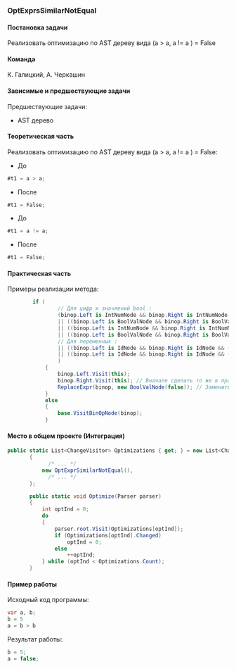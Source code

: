 ### OptExprsSimilarNotEqual
#### Постановка задачи
Реализовать оптимизацию по AST дереву вида (a > a, a != a ) = False
#### Команда
К. Галицкий, А. Черкашин
#### Зависимые и предшествующие задачи
Предшествующие задачи:
* AST дерево

#### Теоретическая часть
Реализовать оптимизацию по AST дереву вида (a > a, a != a ) = False:
  * До
  ```csharp
  #t1 = a > a;
  ```
  * После
  ```csharp
  #t1 = False;
  ```
  * До
  ```csharp
  #t1 = a != a;
  ```
  * После
  ```csharp
  #t1 = False;
  ```
#### Практическая часть
Примеры реализации метода:

```csharp
        if (
                // Для цифр и значяений bool :
                (binop.Left is IntNumNode && binop.Right is IntNumNode && (binop.Left as IntNumNode).Num == (binop.Right as IntNumNode).Num && (binop.Op == OpType.GREATER || binop.Op == OpType.LESS))
                || ((binop.Left is BoolValNode && binop.Right is BoolValNode && (binop.Left as BoolValNode).Val == (binop.Right as BoolValNode).Val && (binop.Op == OpType.GREATER || binop.Op == OpType.LESS)))
                || ((binop.Left is IntNumNode && binop.Right is IntNumNode && (binop.Left as IntNumNode).Num == (binop.Right as IntNumNode).Num && binop.Op == OpType.NOTEQUAL))
                || ((binop.Left is BoolValNode && binop.Right is BoolValNode && (binop.Left as BoolValNode).Val == (binop.Right as BoolValNode).Val && binop.Op == OpType.NOTEQUAL))
                // Для переменных :
                || ((binop.Left is IdNode && binop.Right is IdNode && (binop.Left as IdNode).Name == (binop.Right as IdNode).Name && (binop.Op == OpType.GREATER || binop.Op == OpType.LESS)))
                || ((binop.Left is IdNode && binop.Right is IdNode && (binop.Left as IdNode).Name == (binop.Right as IdNode).Name && binop.Op == OpType.NOTEQUAL))
                )
            {
                binop.Left.Visit(this);
                binop.Right.Visit(this); // Вначале сделать то же в правом поддереве
                ReplaceExpr(binop, new BoolValNode(false)); // Заменить себя на своё правое поддерево
            }
            else
            {
                base.VisitBinOpNode(binop);
            }
```

#### Место в общем проекте (Интеграция)
```csharp
public static List<ChangeVisitor> Optimizations { get; } = new List<ChangeVisitor>
       {
             /* ... */
           new OptExprSimilarNotEqual(),
             /* ... */
       };

       public static void Optimize(Parser parser)
       {
           int optInd = 0;
           do
           {
               parser.root.Visit(Optimizations[optInd]);
               if (Optimizations[optInd].Changed)
                   optInd = 0;
               else
                   ++optInd;
           } while (optInd < Optimizations.Count);
       }
```
#### Пример работы
Исходный код программы:
```csharp
var a, b;
b = 5
a = b > b
```
Результат работы:
```csharp
b = 5;
a = false;
```
